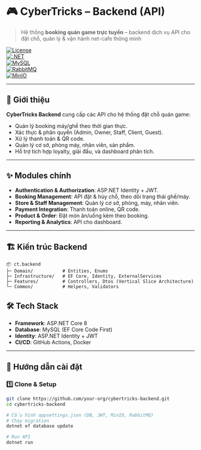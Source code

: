 # 🎮 CyberTricks – Backend (API)  
> Hệ thống **booking quán game trực tuyến** – backend dịch vụ API cho đặt chỗ, quản lý & vận hành net-cafe thông minh  

[![License](https://img.shields.io/badge/license-MIT-green)](LICENSE)  
[![.NET](https://img.shields.io/badge/.NET-8.0-512BD4?logo=dotnet)](https://dotnet.microsoft.com/)  
[![MySQL](https://img.shields.io/badge/Database-MySQL-blue?logo=mysql)](https://www.mysql.com/)  
[![RabbitMQ](https://img.shields.io/badge/Messaging-RabbitMQ-FF6600?logo=rabbitmq)](https://www.rabbitmq.com/)  
[![MinIO](https://img.shields.io/badge/Storage-MinIO-EE1C25?logo=minio)](https://min.io/)  

---

## 📖 Giới thiệu
**CyberTricks Backend** cung cấp các API cho hệ thống đặt chỗ quán game:  
- Quản lý booking máy/ghế theo thời gian thực.  
- Xác thực & phân quyền (Admin, Owner, Staff, Client, Guest).  
- Xử lý thanh toán & QR code.  
- Quản lý cơ sở, phòng máy, nhân viên, sản phẩm.  
- Hỗ trợ tích hợp loyalty, giải đấu, và dashboard phân tích.  

---

## ✨ Modules chính
- **Authentication & Authorization**: ASP.NET Identity + JWT.  
- **Booking Management**: API đặt & hủy chỗ, theo dõi trạng thái ghế/máy.  
- **Store & Staff Management**: Quản lý cơ sở, phòng, máy, nhân viên.  
- **Payment Integration**: Thanh toán online, QR code.  
- **Product & Order**: Đặt món ăn/uống kèm theo booking.  
- **Reporting & Analytics**: API cho dashboard.  

---

## 🏗 Kiến trúc Backend
```plaintext
📦 ct.backend
├─ Domain/           # Entities, Enums
├─ Infrastructure/   # EF Core, Identity, ExternalServices
├─ Features/         # Controllers, Dtos (Vertical Slice Architecture)
└─ Common/           # Helpers, Validators
```

## 🛠 Tech Stack
- **Framework**: ASP.NET Core 8  
- **Database**: MySQL (EF Core Code First)  
- **Identity**: ASP.NET Identity + JWT  
- **CI/CD**: GitHub Actions, Docker  

---

## 🚀 Hướng dẫn cài đặt

### 1️⃣ Clone & Setup
```bash
git clone https://github.com/your-org/cybertricks-backend.git
cd cybertricks-backend

# Cấu hình appsettings.json (DB, JWT, MinIO, RabbitMQ)
# Chạy migration
dotnet ef database update

# Run API
dotnet run
```
